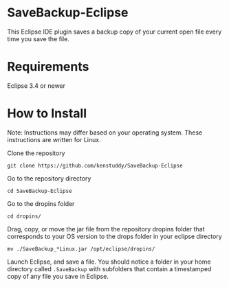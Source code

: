 # SaveBackup-Eclipse
This Eclipse IDE plugin saves a backup copy of your current open file every time you save the file.

# Requirements
Eclipse 3.4 or newer

# How to Install
Note: Instructions may differ based on your operating system. These instructions are written for Linux.

Clone the repository

```
git clone https://github.com/kenstuddy/SaveBackup-Eclipse
```

Go to the repository directory

```
cd SaveBackup-Eclipse
```

Go to the dropins folder

```
cd dropins/
```

Drag, copy, or move the jar file from the repository dropins folder that corresponds to your OS version to the drops folder in your eclipse directory

```
mv ./SaveBackup_*Linux.jar /opt/eclipse/dropins/
```

Launch Eclipse, and save a file. You should notice a folder in your home directory called ```.SaveBackup``` with subfolders that contain a timestamped copy of any file you save in Eclipse.
